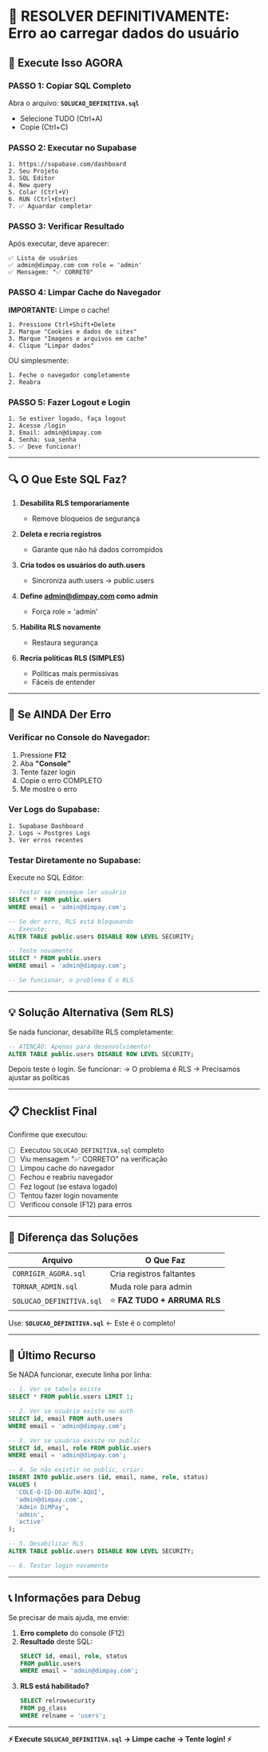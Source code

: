 # 🚨 RESOLVER DEFINITIVAMENTE: Erro ao carregar dados do usuário

## 🎯 Execute Isso AGORA

### **PASSO 1:** Copiar SQL Completo

Abra o arquivo: **`SOLUCAO_DEFINITIVA.sql`**
- Selecione TUDO (Ctrl+A)
- Copie (Ctrl+C)

### **PASSO 2:** Executar no Supabase

```
1. https://supabase.com/dashboard
2. Seu Projeto
3. SQL Editor
4. New query
5. Colar (Ctrl+V)
6. RUN (Ctrl+Enter)
7. ✅ Aguardar completar
```

### **PASSO 3:** Verificar Resultado

Após executar, deve aparecer:

```
✅ Lista de usuários
✅ admin@dimpay.com com role = 'admin'
✅ Mensagem: "✅ CORRETO"
```

### **PASSO 4:** Limpar Cache do Navegador

**IMPORTANTE:** Limpe o cache!

```
1. Pressione Ctrl+Shift+Delete
2. Marque "Cookies e dados de sites"
3. Marque "Imagens e arquivos em cache"
4. Clique "Limpar dados"
```

OU simplesmente:

```
1. Feche o navegador completamente
2. Reabra
```

### **PASSO 5:** Fazer Logout e Login

```
1. Se estiver logado, faça logout
2. Acesse /login
3. Email: admin@dimpay.com
4. Senha: sua_senha
5. ✅ Deve funcionar!
```

---

## 🔍 O Que Este SQL Faz?

1. **Desabilita RLS temporariamente**
   - Remove bloqueios de segurança

2. **Deleta e recria registros**
   - Garante que não há dados corrompidos

3. **Cria todos os usuários do auth.users**
   - Sincroniza auth.users → public.users

4. **Define admin@dimpay.com como admin**
   - Força role = 'admin'

5. **Habilita RLS novamente**
   - Restaura segurança

6. **Recria políticas RLS (SIMPLES)**
   - Políticas mais permissivas
   - Fáceis de entender

---

## 🐛 Se AINDA Der Erro

### Verificar no Console do Navegador:

1. Pressione **F12**
2. Aba **"Console"**
3. Tente fazer login
4. Copie o erro COMPLETO
5. Me mostre o erro

### Ver Logs do Supabase:

```
1. Supabase Dashboard
2. Logs → Postgres Logs
3. Ver erros recentes
```

### Testar Diretamente no Supabase:

Execute no SQL Editor:

```sql
-- Testar se consegue ler usuário
SELECT * FROM public.users 
WHERE email = 'admin@dimpay.com';

-- Se der erro, RLS está bloqueando
-- Execute:
ALTER TABLE public.users DISABLE ROW LEVEL SECURITY;

-- Tente novamente
SELECT * FROM public.users 
WHERE email = 'admin@dimpay.com';

-- Se funcionar, o problema É o RLS
```

---

## 💡 Solução Alternativa (Sem RLS)

Se nada funcionar, desabilite RLS completamente:

```sql
-- ATENÇÃO: Apenas para desenvolvimento!
ALTER TABLE public.users DISABLE ROW LEVEL SECURITY;
```

Depois teste o login. Se funcionar:
→ O problema é RLS
→ Precisamos ajustar as políticas

---

## 📋 Checklist Final

Confirme que executou:

- [ ] Executou `SOLUCAO_DEFINITIVA.sql` completo
- [ ] Viu mensagem "✅ CORRETO" na verificação
- [ ] Limpou cache do navegador
- [ ] Fechou e reabriu navegador
- [ ] Fez logout (se estava logado)
- [ ] Tentou fazer login novamente
- [ ] Verificou console (F12) para erros

---

## 🎯 Diferença das Soluções

| Arquivo | O Que Faz |
|---------|-----------|
| `CORRIGIR_AGORA.sql` | Cria registros faltantes |
| `TORNAR_ADMIN.sql` | Muda role para admin |
| `SOLUCAO_DEFINITIVA.sql` | ⭐ **FAZ TUDO + ARRUMA RLS** |

Use: **`SOLUCAO_DEFINITIVA.sql`** ← Este é o completo!

---

## 🚨 Último Recurso

Se NADA funcionar, execute linha por linha:

```sql
-- 1. Ver se tabela existe
SELECT * FROM public.users LIMIT 1;

-- 2. Ver se usuário existe no auth
SELECT id, email FROM auth.users 
WHERE email = 'admin@dimpay.com';

-- 3. Ver se usuário existe no public
SELECT id, email, role FROM public.users 
WHERE email = 'admin@dimpay.com';

-- 4. Se não existir no public, criar:
INSERT INTO public.users (id, email, name, role, status)
VALUES (
  'COLE-O-ID-DO-AUTH-AQUI',
  'admin@dimpay.com',
  'Admin DiMPay',
  'admin',
  'active'
);

-- 5. Desabilitar RLS
ALTER TABLE public.users DISABLE ROW LEVEL SECURITY;

-- 6. Testar login novamente
```

---

## 📞 Informações para Debug

Se precisar de mais ajuda, me envie:

1. **Erro completo** do console (F12)
2. **Resultado** deste SQL:
   ```sql
   SELECT id, email, role, status 
   FROM public.users 
   WHERE email = 'admin@dimpay.com';
   ```
3. **RLS está habilitado?**
   ```sql
   SELECT relrowsecurity 
   FROM pg_class 
   WHERE relname = 'users';
   ```

---

**⚡ Execute `SOLUCAO_DEFINITIVA.sql` → Limpe cache → Tente login! ⚡**
